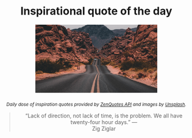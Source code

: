 
<div align="center">

# Inspirational quote of the day

<img src="./data/photo.jpeg" alt="Beautiful nature photo" width="320" height="180">

<sub><i>Daily dose of inspiration quotes provided by [ZenQuotes API](https://zenquotes.io/) and images by [Unsplash](https://unsplash.com/).</i></sub>


<blockquote>&ldquo;Lack of direction, not lack of time, is the problem. We all have twenty-four hour days.&rdquo; &mdash; <footer>Zig Ziglar</footer></blockquote>

</div>
